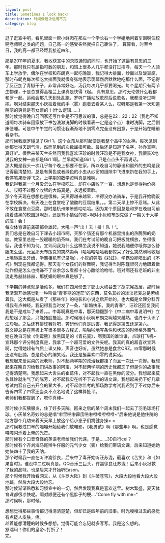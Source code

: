 ```yaml
---
layout: post
title: Sometimes I look back!
description: 时间像是永远用不完
category: blog
---
```

逛了逛宣中吧，看见里面一帮小鲜肉在那左一个学长右一个学姐地问着军训啊住校啊老师啊之类的问题，自己高一的感受突然就把自己裹住了。
算算看，时至今日，我的高一都已经距我接近四年。   

那是2011年的夏末，我收获宣中的录取通知的同时，也开始了这最有意思的三年。那时我只有屈指可数的朋友，和班上很多人几乎都没打过招呼，每天一个人骑车上学放学，偶尔在学校和布朗克一起吃晚饭，我记得大排面，炒面以及酸豆腐，那时布朗克每次都吃大排面我就很夸张地表示羡慕然后默默地吃那什么面，不记得了反正加了青椒干子，非常非常好吃，汤我每次几乎都要喝光。每个星期只有两节生物课，于是总觉得高桂兰上课真是快得飞起。
真有意思，那时无论做什么我都和罗一起。运动会那几天到处乱跑，罗听广播站放歌然后说歌名，我都没听过啊摔。啊对结束那天小灰拉着我的手（雾）跑着去看某人么，哎呀那是我第一次知道萌萌的爽竟是有女票的！(什么逻辑……)    
那时候觉得晚自习回家还写作业是不可思议的事，总是在22：22：22（我也不知道啊每次骑车回家放下书包洗漱洗脚的时候看表一定是这个点）准时洗脚，之后倒床便睡。可是中午午觉的习惯让我渐渐地不到零点完全没有困意，于是开始在睡前看杂书。   
那时候我跟罗碰见了Girl 1，这个女孩从那时起便是我整个高中的女神。每次见到她都觉得天朗气清，然而见到的次数屈指可数。最后还是知道了名字，孙乔宣啊，真好听。很后来某天兰突然问我我喜欢汪珍的时候汪珍是不是我女神，我很装X地说我的女神一直都是Girl 1啊。兰早就知道Girl 1，只是点点头不再说话。   
那大概是我头一次几乎每个晚上都要不在家，所以晚自习的静谧和窗外的虫鸣是我记得最清楚的，总是有黄色或者绿色的小虫从纱窗的缝隙中飞进来趴在我的手上，我停笔果断弹飞之。上学期的数学资料真是难啊。   
我记得我第一个月没怎么在学校吃过，却在小店败了一百，想想也是觉得物价感人。哎呀不过那个收银的大妈真是，永远板着脸。   
那个冬天现在想想也是很棒。天黑得越来越早，冷得没办法骑车，于是我开始晚饭在学校解决。有天晚上在食堂吃了酸酸的豆腐结果。。。第二天早上惨不忍睹。从此不敢在食堂点豆腐。那时是杭州笨笨熊哈哈哈。因为某个原因总是和罗在晚自习前绕着漆黑的校园逛啊逛，还是有小情侣的嗯~啊对小灰和布朗克做了一期关于大学的班！会！   
每次体育课前龚研都会雄起，大吼一声“出！去！排！队！“。   
我们总是在晚自习下课去小超市啊，买那个肠还有那个机器里挤出的热腾腾的奶咖。教室里总是一股暖暖的奶茶味。我们在考试前的晚自习把板凳横放，坐得很低，我也不知为何。宣玮问我为什么这样坐我说不知道，她说我随便你哦你怎么舒服怎么坐。元旦那天布朗克的突然卖萌（哈哈哈哈哈我都惊呆了好么突然刷地收起上嘴唇露出牙齿，学霸相机有记录呦），小灰的弹唱《彩虹》，学霸没能唱出的《不朽》到现在我都记得。那天有个女孩们的群舞啊，我记得当时陈瑾很努力地跟着做动作但是怎么也掩饰不了业余怎么看都十分心酸哈哈哈哈。哦对啊还有老班的非主流走秀赫赫赫赫，那妩媚的眼神真是够了。   

下学期的特点就是活动多。我们在四月份去了鄣山大峡谷去了胡宗宪故居，那时候我渐渐开始感觉到一种叫做”青春期的迷茫“的东西，莫名其妙的淡淡悲哀总是萦绕着我，这大概是从看了《那些年》的电影和小说之后开始的，也大概是文理分科弄得我有点神经。我记得我当时发了一条，“新婚快乐，我的青春“，汪珍还回复我问我是不是成年了来着。。。中毒啊真是中毒，那天翻翻那个《中二病中毒说明书》立刻想起了那会，只能捂脸捂脸。那时候跟小灰啊布朗克啊越来越熟，也终于认识了汪珍呃。之后还有排球赛对吧，龚研他们真是厉害，我记得是第五还是第六。   
戴文婷总是在黑板上写很多很多方程式，啪啪啪地写条件和状态的时候格外霸气。她在晚自习放《倒霉熊》放黑国足的《青花瓷》，啊我国的谁谁谁，点球打飞机~宣玮那个评分制度真是，我拿了一个超可爱的文件夹呢。我真的真的超喜欢宣玮啊，觉得她超有气质上课又棒，声音也好听。虽然她总是食言ORZ。四零那时候还没有肚腩，总是费心的编笑话。我还是挺喜欢四零的说实话。   
我想起来爱买菜的张老师，对不起两学期的政治我都挂了而且一次比一次惨。我想起来在晚自习给我们讲故事的阿宝，对不起两学期的历史我都忘了但是你的故事我记得清楚啊。我想起来大舌头的崔葛伟，对不起我一直在黑你的波分。我想起来莫名其妙就生气了的陈芳，对不起我实在听不下去你的语文课。我想起来扔下好几章考试内容自己去开会的翟大爷，对不起你监考的那场数学考试我迟到了不过你后来告诉四零了四零还当众不点名地说了这样算扯平。   
老师们我都提到了，嗯你真棒~   

那时候小灰胰腺炎，住了好多天院。回来之后的某个周末我们一起去了羽毛球场打球。小灰某名奇妙的总是唱“噼里啪啦霹雳啪啦噔噔噔噔噔~”后来他说是他住院的地方那个几幼来着天天早上放这个给小崽子们跳健身操= =   
那时候教过口琴的嘎嘎开始给我们放电影，《老男孩》啊《那些年》啊。也是感觉嘎嘎闪烁着上帝的光芒。   
那时候有个口音奇怪的英语老师给我们代课，于是……3D自行cei？   
那时候有个齐刘海马尾辫牛仔服的元气少女（雾）给我们带语文课，后来知道她她她快四十了我的天呐。   
那个时候我一直在听许嵩徐良，后来中了毒开始听汪苏泷，最喜欢《苦笑》和《如果当时》。谁没中二过啊真是。QQ音乐三巨头，许嵩徐良汪苏泷！后来小灰拯救了我的品味，也是后来才开始听Eason。   
那个时候我开始看网文，从《斗罗大陆》到《斗破苍穹》，大段大段地看大段大段地跳，然后大段大段地忘。   
那时候渐渐熟悉和习惯宣中的一切，然后发现我真是喜欢这里。树木繁盛，夏天体育课都很凉快呢。啊对顺便还有个黑胖子的梗….”Come fly with me~“   
那时候啊，那时候。   

想想觉得那些事情都记得清清楚楚，但却已是四年前的旧事。时光嗖嗖过去的感觉有点砭人皮肤，疼。   
趁着能想清楚的时候多想想，觉得可能会忘记就多写写。我是这么想的。   
怒瑞玛！你们的皇帝~打折了！   
完。   
